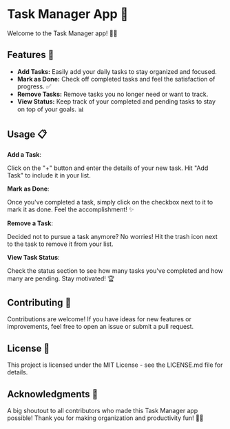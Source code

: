 # Task Manager App 🚀

Welcome to the Task Manager app! 📝✨

## Features 🌟

- **Add Tasks:** Easily add your daily tasks to stay organized and focused.
- **Mark as Done:** Check off completed tasks and feel the satisfaction of progress. ✅
- **Remove Tasks:** Remove tasks you no longer need or want to track.
- **View Status:** Keep track of your completed and pending tasks to stay on top of your goals. 📊

## Usage 📋

**Add a Task**:

Click on the "+" button and enter the details of your new task. Hit "Add Task" to include it in your list.


 **Mark as Done**:
 
Once you've completed a task, simply click on the checkbox next to it to mark it as done. Feel the accomplishment! ✨

**Remove a Task**:

Decided not to pursue a task anymore? No worries! Hit the trash icon next to the task to remove it from your list.


**View Task Status**:

Check the status section to see how many tasks you've completed and how many are pending. Stay motivated! 🏆


## Contributing 🤝
Contributions are welcome! If you have ideas for new features or improvements, feel free to open an issue or submit a pull request.


## License 📄
This project is licensed under the MIT License - see the LICENSE.md file for details.

## Acknowledgments 🙌

A big shoutout to all contributors who made this Task Manager app possible! Thank you for making organization and productivity fun! 🎉🚀

